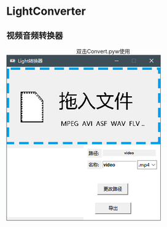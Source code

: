 # LightConverter
<h2>视频音频转换器</h2>
<body style = "margin:0 auto;">
<div style = "text-align: center;">双击Convert.pyw使用</div>
<img src = "https://github.com/worldleha/LightConverter/blob/main/b.PNG?raw=true">
</body>
